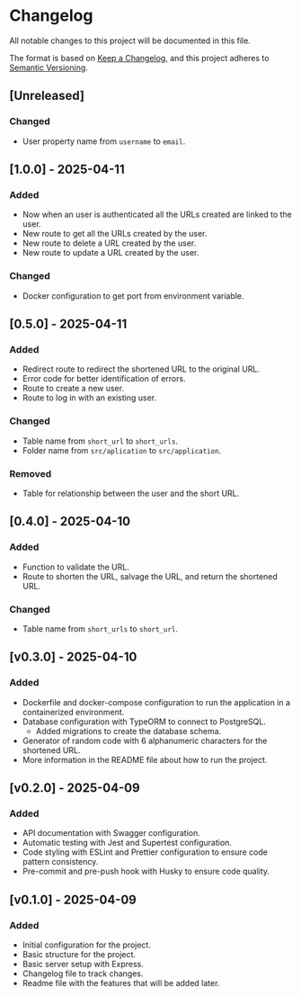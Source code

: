 # Changelog

All notable changes to this project will be documented in this file.

The format is based on [Keep a Changelog](https://keepachangelog.com/en/1.1.0/),
and this project adheres to [Semantic Versioning](https://semver.org/spec/v2.0.0.html).

## [Unreleased]

### Changed

- User property name from `username` to `email`.

## [1.0.0] - 2025-04-11

### Added

- Now when an user is authenticated all the URLs created are linked to the user.
- New route to get all the URLs created by the user.
- New route to delete a URL created by the user.
- New route to update a URL created by the user.

### Changed

- Docker configuration to get port from environment variable.

## [0.5.0] - 2025-04-11

### Added

- Redirect route to redirect the shortened URL to the original URL.
- Error code for better identification of errors.
- Route to create a new user.
- Route to log in with an existing user.

### Changed

- Table name from `short_url` to `short_urls`.
- Folder name from `src/aplication` to `src/application`.

### Removed

- Table for relationship between the user and the short URL.

## [0.4.0] - 2025-04-10

### Added

- Function to validate the URL.
- Route to shorten the URL, salvage the URL, and return the shortened URL.

### Changed

- Table name from `short_urls` to `short_url`.

## [v0.3.0] - 2025-04-10

### Added

- Dockerfile and docker-compose configuration to run the application in a containerized environment.
- Database configuration with TypeORM to connect to PostgreSQL.
  - Added migrations to create the database schema.
- Generator of random code with 6 alphanumeric characters for the shortened URL.
- More information in the README file about how to run the project.

## [v0.2.0] - 2025-04-09

### Added

- API documentation with Swagger configuration.
- Automatic testing with Jest and Supertest configuration.
- Code styling with ESLint and Prettier configuration to ensure code pattern consistency.
- Pre-commit and pre-push hook with Husky to ensure code quality.

## [v0.1.0] - 2025-04-09

### Added

- Initial configuration for the project.
- Basic structure for the project.
- Basic server setup with Express.
- Changelog file to track changes.
- Readme file with the features that will be added later.
